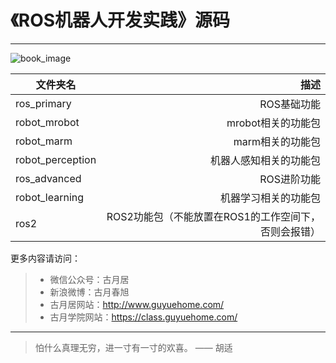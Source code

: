 # 《ROS机器人开发实践》源码

------
![book_image](http://www.guyuehome.com/wp-content/uploads/2018/05/09833b333d1e.png)

| 文件夹名          | 描述  |
| --------          | -----:  |
| ros_primary       | ROS基础功能 |
| robot_mrobot      | mrobot相关的功能包   |
| robot_marm        | marm相关的功能包    | 
| robot_perception  | 机器人感知相关的功能包    | 
| ros_advanced      | ROS进阶功能    | 
| robot_learning    | 机器学习相关的功能包    | 
| ros2              | ROS2功能包（不能放置在ROS1的工作空间下，否则会报错）| 

更多内容请访问：
> * 微信公众号：古月居
> * 新浪微博：古月春旭
> * 古月居网站：http://www.guyuehome.com/
> * 古月学院网站：https://class.guyuehome.com/

------
> 怕什么真理无穷，进一寸有一寸的欢喜。 —— 胡适
